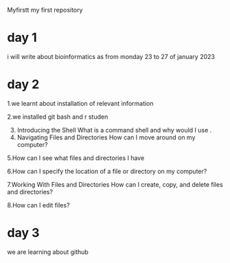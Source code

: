  Myfirstt
my first repository

# day 1
i will write about bioinformatics as from monday 23 to 27 of january 2023

# day 2
1.we learnt about installation of relevant information

2.we installed git bash and r studen 

3. Introducing the Shell	What is a command shell and why would I use . 
4. Navigating Files and Directories	How can I move around on my computer?
 
 5.How can I see what files and directories I have
 
 6.How can I specify the location of a file or directory on my computer?
 
 7.Working With Files and Directories	How can I create, copy, and delete files and directories?
 
 8.How can I edit files?

# day 3
we are learning about github
